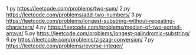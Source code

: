 1.py https://leetcode.com/problems/two-sum/
2.py https://leetcode.com/problems/add-two-numbers/
3.py https://leetcode.com/problems/longest-substring-without-repeating-characters/
4.py https://leetcode.com/problems/median-of-two-sorted-arrays/
5.py https://leetcode.com/problems/longest-palindromic-substring/
6.py https://leetcode.com/problems/zigzag-conversion/
7.py https://leetcode.com/problems/reverse-integer/
